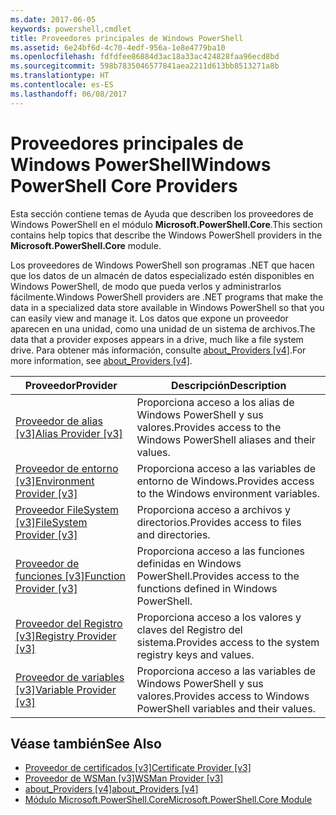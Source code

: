 ```yaml
---
ms.date: 2017-06-05
keywords: powershell,cmdlet
title: Proveedores principales de Windows PowerShell
ms.assetid: 6e24bf6d-4c70-4edf-956a-1e8e4779ba10
ms.openlocfilehash: fdfdfee86884d3ac18a33ac424828faa96ecd8bd
ms.sourcegitcommit: 598b7835046577841aea2211d613bb8513271a8b
ms.translationtype: HT
ms.contentlocale: es-ES
ms.lasthandoff: 06/08/2017
---
```

# <a name="windows-powershell-core-providers"></a><span data-ttu-id="b3102-103">Proveedores principales de Windows PowerShell</span><span class="sxs-lookup"><span data-stu-id="b3102-103">Windows PowerShell Core Providers</span></span>
<span data-ttu-id="b3102-104">Esta sección contiene temas de Ayuda que describen los proveedores de Windows PowerShell en el módulo **Microsoft.PowerShell.Core**.</span><span class="sxs-lookup"><span data-stu-id="b3102-104">This section contains help topics that describe the Windows PowerShell providers in the **Microsoft.PowerShell.Core** module.</span></span>

<span data-ttu-id="b3102-105">Los proveedores de Windows PowerShell son programas .NET que hacen que los datos de un almacén de datos especializado estén disponibles en Windows PowerShell, de modo que pueda verlos y administrarlos fácilmente.</span><span class="sxs-lookup"><span data-stu-id="b3102-105">Windows PowerShell providers are .NET programs that make the data in a specialized data store available in Windows PowerShell so that you can easily view and manage it.</span></span> <span data-ttu-id="b3102-106">Los datos que expone un proveedor aparecen en una unidad, como una unidad de un sistema de archivos.</span><span class="sxs-lookup"><span data-stu-id="b3102-106">The data that a provider exposes appears in a drive, much like a file system drive.</span></span> <span data-ttu-id="b3102-107">Para obtener más información, consulte [about_Providers [v4]](https://technet.microsoft.com/en-us/library/2d9b3f32-be78-49ad-a547-21231c803242).</span><span class="sxs-lookup"><span data-stu-id="b3102-107">For more information, see [about_Providers [v4]](https://technet.microsoft.com/en-us/library/2d9b3f32-be78-49ad-a547-21231c803242).</span></span>

|<span data-ttu-id="b3102-108">Proveedor</span><span class="sxs-lookup"><span data-stu-id="b3102-108">Provider</span></span>|<span data-ttu-id="b3102-109">Descripción</span><span class="sxs-lookup"><span data-stu-id="b3102-109">Description</span></span>|
|------------|---------------|
|[<span data-ttu-id="b3102-110">Proveedor de alias [v3]</span><span class="sxs-lookup"><span data-stu-id="b3102-110">Alias Provider [v3]</span></span>](https://technet.microsoft.com/en-us/library/dce3f872-aeff-4eb2-8b38-876cd612fc29)|<span data-ttu-id="b3102-111">Proporciona acceso a los alias de Windows PowerShell y sus valores.</span><span class="sxs-lookup"><span data-stu-id="b3102-111">Provides access to the Windows PowerShell aliases and their values.</span></span>|
|[<span data-ttu-id="b3102-112">Proveedor de entorno [v3]</span><span class="sxs-lookup"><span data-stu-id="b3102-112">Environment Provider [v3]</span></span>](https://technet.microsoft.com/en-us/library/94fcd05d-e702-4706-9b7d-ad7e5fd0ec09)|<span data-ttu-id="b3102-113">Proporciona acceso a las variables de entorno de Windows.</span><span class="sxs-lookup"><span data-stu-id="b3102-113">Provides access to the Windows environment variables.</span></span>|
|[<span data-ttu-id="b3102-114">Proveedor FileSystem [v3]</span><span class="sxs-lookup"><span data-stu-id="b3102-114">FileSystem Provider [v3]</span></span>](https://technet.microsoft.com/en-us/library/0e494537-dfdf-437a-8b27-c21e30aa1f9f)|<span data-ttu-id="b3102-115">Proporciona acceso a archivos y directorios.</span><span class="sxs-lookup"><span data-stu-id="b3102-115">Provides access to files and directories.</span></span>|
|[<span data-ttu-id="b3102-116">Proveedor de funciones [v3]</span><span class="sxs-lookup"><span data-stu-id="b3102-116">Function Provider [v3]</span></span>](https://technet.microsoft.com/en-us/library/7dfc92f4-9a88-4399-978d-6d5d224b3e76)|<span data-ttu-id="b3102-117">Proporciona acceso a las funciones definidas en Windows PowerShell.</span><span class="sxs-lookup"><span data-stu-id="b3102-117">Provides access to the functions defined in Windows PowerShell.</span></span>|
|[<span data-ttu-id="b3102-118">Proveedor del Registro [v3]</span><span class="sxs-lookup"><span data-stu-id="b3102-118">Registry Provider [v3]</span></span>](https://technet.microsoft.com/en-us/library/d3c8013c-8caa-48d7-9feb-bfef0d95926e)|<span data-ttu-id="b3102-119">Proporciona acceso a los valores y claves del Registro del sistema.</span><span class="sxs-lookup"><span data-stu-id="b3102-119">Provides access to the system registry keys and values.</span></span>|
|[<span data-ttu-id="b3102-120">Proveedor de variables [v3]</span><span class="sxs-lookup"><span data-stu-id="b3102-120">Variable Provider [v3]</span></span>](https://technet.microsoft.com/en-us/library/78dbcbbd-7946-4b9b-b75b-146f247f821c)|<span data-ttu-id="b3102-121">Proporciona acceso a las variables de Windows PowerShell y sus valores.</span><span class="sxs-lookup"><span data-stu-id="b3102-121">Provides access to Windows PowerShell variables and their values.</span></span>|

## <a name="see-also"></a><span data-ttu-id="b3102-122">Véase también</span><span class="sxs-lookup"><span data-stu-id="b3102-122">See Also</span></span>
- [<span data-ttu-id="b3102-123">Proveedor de certificados [v3]</span><span class="sxs-lookup"><span data-stu-id="b3102-123">Certificate Provider [v3]</span></span>](https://technet.microsoft.com/en-us/library/3f743541-d0c6-4670-809a-b16fb01f7c4d)
- [<span data-ttu-id="b3102-124">Proveedor de WSMan [v3]</span><span class="sxs-lookup"><span data-stu-id="b3102-124">WSMan Provider [v3]</span></span>](https://technet.microsoft.com/en-us/library/4c3d8d36-4f7a-4211-996f-64110e4b2eb7)
- [<span data-ttu-id="b3102-125">about_Providers [v4]</span><span class="sxs-lookup"><span data-stu-id="b3102-125">about_Providers [v4]</span></span>](https://technet.microsoft.com/en-us/library/2d9b3f32-be78-49ad-a547-21231c803242)
- [<span data-ttu-id="b3102-126">Módulo Microsoft.PowerShell.Core</span><span class="sxs-lookup"><span data-stu-id="b3102-126">Microsoft.PowerShell.Core Module</span></span>](Microsoft.PowerShell.Core-Module.md)

